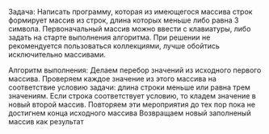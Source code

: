 Задача: Написать программу, которая из имеющегося массива строк формирует массив из строк, длина которых меньше либо равна 3 символа.
Первоначальный массив можно ввести с клавиатуры, либо задать на старте выполнения алгоритма.
При решении не рекомендуется пользоваться коллекциями, лучше обойтись исключительно массивами.

Алгоритм выполнения: Делаем перебор значений из исходного первого массива. 
Проверяем каждое значение из этого массива на соответствие условию задачи: длина строки меньше или равна трем значениям.
Если строка соответствует условию, то кладем значение в новый второй массив.
Повторяем эти мероприятия до тех пор пока не достигнем конца исходного массива
Возвращаем новый заполненый массив как результат
